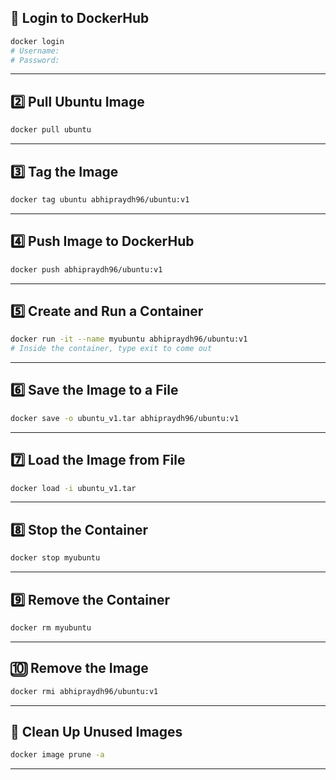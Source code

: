 
## 🐳 Login to DockerHub

```bash
docker login
# Username: 
# Password:
```

---

## 2️⃣ Pull Ubuntu Image

```bash
docker pull ubuntu
```

---

## 3️⃣ Tag the Image

```bash
docker tag ubuntu abhipraydh96/ubuntu:v1
```

---

## 4️⃣ Push Image to DockerHub

```bash
docker push abhipraydh96/ubuntu:v1
```

---

## 5️⃣ Create and Run a Container

```bash
docker run -it --name myubuntu abhipraydh96/ubuntu:v1
# Inside the container, type exit to come out
```

---

## 6️⃣ Save the Image to a File

```bash
docker save -o ubuntu_v1.tar abhipraydh96/ubuntu:v1
```

---

## 7️⃣ Load the Image from File

```bash
docker load -i ubuntu_v1.tar
```

---

## 8️⃣ Stop the Container

```bash
docker stop myubuntu
```

---

## 9️⃣ Remove the Container

```bash
docker rm myubuntu
```

---

## 🔟 Remove the Image

```bash
docker rmi abhipraydh96/ubuntu:v1
```

---

## 🔄 Clean Up Unused Images

```bash
docker image prune -a
```

---

